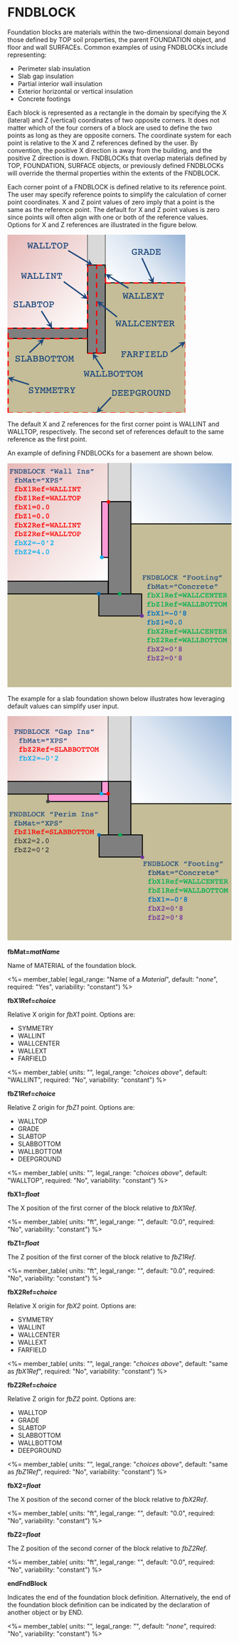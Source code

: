 # FNDBLOCK

Foundation blocks are materials within the two-dimensional domain beyond those defined by TOP soil properties, the parent FOUNDATION object, and floor and wall SURFACEs. Common examples of using FNDBLOCKs include representing:

- Perimeter slab insulation
- Slab gap insulation
- Partial interior wall insulation
- Exterior horizontal or vertical insulation
- Concrete footings

Each block is represented as a rectangle in the domain by specifying the X (lateral) and Z (vertical) coordinates of two opposite corners. It does not matter which of the four corners of a block are used to define the two points as long as they are opposite corners. The coordinate system for each point is relative to the X and Z references defined by the user. By convention, the positive X direction is away from the building, and the positive Z direction is down. FNDBLOCKs that overlap materials defined by TOP, FOUNDATION, SURFACE objects, or previously defined FNDBLOCKs will override the thermal properties within the extents of the FNDBLOCK.

Each corner point of a FNDBLOCK is defined relative to its reference point. The user may specify reference points to simplify the calculation of corner point coordinates. X and Z point values of zero imply that a point is the same as the reference point. The default for X and Z point values is zero since points will often align with one or both of the reference values. Options for X and Z references are illustrated in the figure below.

![Foundation block reference choices](media/fd_refs.png)

The default X and Z references for the first corner point is WALLINT and WALLTOP, respectively. The second set of references default to the same reference as the first point.

An example of defining FNDBLOCKs for a basement are shown below.

![Foundation block example for a basement with partial wall insulation](media/fd_block_basement.png)

The example for a slab foundation shown below illustrates how leveraging default values can simplify user input.

![Foundation block example for a slab with gap and inerior perimeter insulation](media/fd_block_slab.png)

**fbMat=*matName***

Name of MATERIAL of the foundation block.

<%= member_table(
  legal_range: "Name of a *Material*",
  default: "*none*",
  required: "Yes",
  variability: "constant") %>

**fbX1Ref=*choice***

Relative X origin for *fbX1* point. Options are:

- SYMMETRY
- WALLINT
- WALLCENTER
- WALLEXT
- FARFIELD

<%= member_table(
  units: "",
  legal_range: "*choices above*",
  default: "WALLINT",
  required: "No",
  variability: "constant") %>

**fbZ1Ref=*choice***

Relative Z origin for *fbZ1* point. Options are:

- WALLTOP
- GRADE
- SLABTOP
- SLABBOTTOM
- WALLBOTTOM
- DEEPGROUND

<%= member_table(
  units: "",
  legal_range: "*choices above*",
  default: "WALLTOP",
  required: "No",
  variability: "constant") %>

**fbX1=*float***

The X position of the first corner of the block relative to *fbX1Ref*.

<%= member_table(
  units: "ft",
  legal_range: "",
  default: "0.0",
  required: "No",
  variability: "constant") %>

**fbZ1=*float***

The Z position of the first corner of the block relative to *fbZ1Ref*.

<%= member_table(
  units: "ft",
  legal_range: "",
  default: "0.0",
  required: "No",
  variability: "constant") %>

**fbX2Ref=*choice***

Relative X origin for *fbX2* point. Options are:

- SYMMETRY
- WALLINT
- WALLCENTER
- WALLEXT
- FARFIELD

<%= member_table(
  units: "",
  legal_range: "*choices above*",
  default: "same as *fbX1Ref*",
  required: "No",
  variability: "constant") %>

**fbZ2Ref=*choice***

Relative Z origin for *fbZ2* point. Options are:

- WALLTOP
- GRADE
- SLABTOP
- SLABBOTTOM
- WALLBOTTOM
- DEEPGROUND

<%= member_table(
  units: "",
  legal_range: "*choices above*",
  default: "same as *fbZ1Ref*",
  required: "No",
  variability: "constant") %>

**fbX2=*float***

The X position of the second corner of the block relative to *fbX2Ref*.

<%= member_table(
  units: "ft",
  legal_range: "",
  default: "0.0",
  required: "No",
  variability: "constant") %>

**fbZ2=*float***

The Z position of the second corner of the block relative to *fbZ2Ref*.

<%= member_table(
  units: "ft",
  legal_range: "",
  default: "0.0",
  required: "No",
  variability: "constant") %>

**endFndBlock**

Indicates the end of the foundation block definition. Alternatively, the end of the foundation block definition can be indicated by the declaration of another object or by END.

<%= member_table(
  units: "",
  legal_range: "",
  default: "*none*",
  required: "No",
  variability: "constant")
  %>
